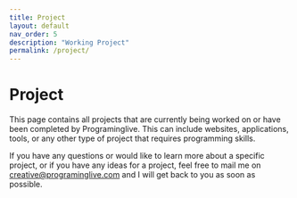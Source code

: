 ```yaml
---
title: Project
layout: default
nav_order: 5
description: "Working Project"
permalink: /project/
---
```


# Project

This page contains all projects that are currently being worked on or have been completed by Programinglive. This can
include websites, applications, tools, or any other type of project that requires programming skills.

If you have any questions or would like to learn more about a specific project, or if you have any ideas for a project,
feel free to mail me on [creative@programinglive.com](mailto:creative@programinglive.com) and I will get back to you as
soon as possible.